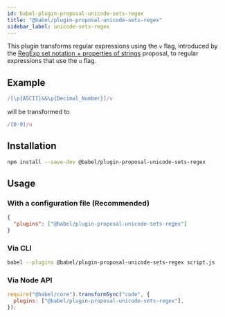 ```yaml
---
id: babel-plugin-proposal-unicode-sets-regex
title: "@babel/plugin-proposal-unicode-sets-regex"
sidebar_label: unicode-sets-regex
---
```


This plugin transforms regular expressions using the `v` flag, introduced by the [RegExp set notation + properties of strings](https://github.com/tc39/proposal-regexp-set-notation) proposal, to regular expressions that use the `u` flag.

## Example

```js title="JavaScript"
/[\p{ASCII}&&\p{Decimal_Number}]/v
```

will be transformed to

```js title="JavaScript"
/[0-9]/u
```

## Installation

```sh title="Shell"
npm install --save-dev @babel/plugin-proposal-unicode-sets-regex
```

## Usage

### With a configuration file (Recommended)

```json title="babel.config.json"
{
  "plugins": ["@babel/plugin-proposal-unicode-sets-regex"]
}
```

### Via CLI

```sh title="Shell"
babel --plugins @babel/plugin-proposal-unicode-sets-regex script.js
```

### Via Node API

```js title="JavaScript"
require("@babel/core").transformSync("code", {
  plugins: ["@babel/plugin-proposal-unicode-sets-regex"],
});
```
